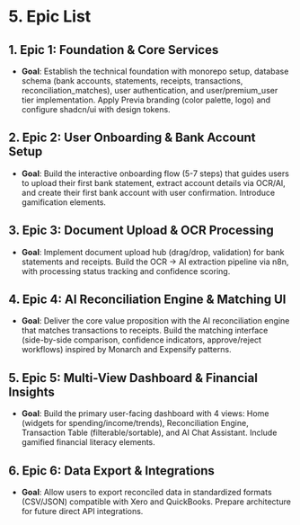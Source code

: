# 5. Epic List

## 1. Epic 1: Foundation & Core Services
* **Goal**: Establish the technical foundation with monorepo setup, database schema (bank accounts, statements, receipts, transactions, reconciliation_matches), user authentication, and user/premium_user tier implementation. Apply Previa branding (color palette, logo) and configure shadcn/ui with design tokens.

## 2. Epic 2: User Onboarding & Bank Account Setup
* **Goal**: Build the interactive onboarding flow (5-7 steps) that guides users to upload their first bank statement, extract account details via OCR/AI, and create their first bank account with user confirmation. Introduce gamification elements.

## 3. Epic 3: Document Upload & OCR Processing
* **Goal**: Implement document upload hub (drag/drop, validation) for bank statements and receipts. Build the OCR → AI extraction pipeline via n8n, with processing status tracking and confidence scoring.

## 4. Epic 4: AI Reconciliation Engine & Matching UI
* **Goal**: Deliver the core value proposition with the AI reconciliation engine that matches transactions to receipts. Build the matching interface (side-by-side comparison, confidence indicators, approve/reject workflows) inspired by Monarch and Expensify patterns.

## 5. Epic 5: Multi-View Dashboard & Financial Insights
* **Goal**: Build the primary user-facing dashboard with 4 views: Home (widgets for spending/income/trends), Reconciliation Engine, Transaction Table (filterable/sortable), and AI Chat Assistant. Include gamified financial literacy elements.

## 6. Epic 6: Data Export & Integrations
* **Goal**: Allow users to export reconciled data in standardized formats (CSV/JSON) compatible with Xero and QuickBooks. Prepare architecture for future direct API integrations.

